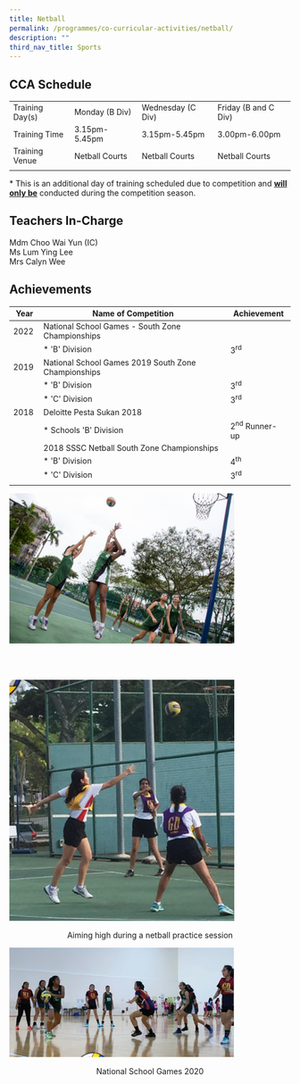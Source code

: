 ```yaml
---
title: Netball
permalink: /programmes/co-curricular-activities/netball/
description: ""
third_nav_title: Sports
---
```

CCA Schedule
------------

| | | | |
| --- | --- | --- | --- | 
| Training Day(s) | Monday (B Div) | Wednesday (C Div) | Friday (B and C Div) |  
| Training Time | 3.15pm-5.45pm | 3.15pm-5.45pm | 3.00pm-6.00pm |  
| Training Venue | Netball Courts | Netball Courts | Netball Courts |  
| | | | |

\* This is an additional day of training scheduled due to competition and <u><b>will only be</b></u> conducted during the competition season.  

Teachers In-Charge
------------------

Mdm Choo Wai Yun (IC)
<br>
Ms Lum Ying Lee
<br>
Mrs Calyn Wee

Achievements
------------

| Year | Name of Competition | Achievement |
| --- | --- | --- |
| 2022  | National School Games - South Zone Championships  |   |
|   | *   'B' Division  | 3<sup>rd</sup> |
| 2019 | National School Games 2019 South Zone Championships |   |
|   | *   'B' Division  | 3<sup>rd</sup> |
|   | *   'C' Division | 3<sup>rd</sup>  |
| 2018 | Deloitte Pesta Sukan 2018  |   |
|   | *   Schools 'B' Division  | 2<sup>nd</sup> Runner-up  |
|   | 2018 SSSC Netball South Zone Championships  |   |
|   | *   'B' Division  | 4<sup>th</sup> |
|   | *   'C' Division | 3<sup>rd</sup> |
| | | |

<img style="width:80%" src="/images/netball2.jpg"/>

<br><br>

<img style="width:80%" src="/images/Netball%20-%20Practice.bmp"/>

<p align="center">Aiming high during a netball practice session</p>

<img style="width:80%" src="/images/Netball%20-%20NSG.bmp"/>

<p align="center">National School Games 2020</p>